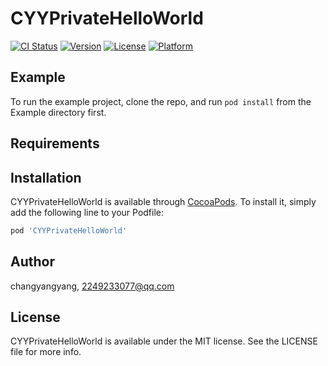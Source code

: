 # CYYPrivateHelloWorld

[![CI Status](https://img.shields.io/travis/changyangyang/CYYPrivateHelloWorld.svg?style=flat)](https://travis-ci.org/changyangyang/CYYPrivateHelloWorld)
[![Version](https://img.shields.io/cocoapods/v/CYYPrivateHelloWorld.svg?style=flat)](https://cocoapods.org/pods/CYYPrivateHelloWorld)
[![License](https://img.shields.io/cocoapods/l/CYYPrivateHelloWorld.svg?style=flat)](https://cocoapods.org/pods/CYYPrivateHelloWorld)
[![Platform](https://img.shields.io/cocoapods/p/CYYPrivateHelloWorld.svg?style=flat)](https://cocoapods.org/pods/CYYPrivateHelloWorld)

## Example

To run the example project, clone the repo, and run `pod install` from the Example directory first.

## Requirements

## Installation

CYYPrivateHelloWorld is available through [CocoaPods](https://cocoapods.org). To install
it, simply add the following line to your Podfile:

```ruby
pod 'CYYPrivateHelloWorld'
```

## Author

changyangyang, 2249233077@qq.com

## License

CYYPrivateHelloWorld is available under the MIT license. See the LICENSE file for more info.
